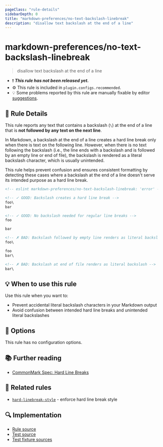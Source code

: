 ```yaml
---
pageClass: "rule-details"
sidebarDepth: 0
title: "markdown-preferences/no-text-backslash-linebreak"
description: "disallow text backslash at the end of a line"
---
```


# markdown-preferences/no-text-backslash-linebreak

> disallow text backslash at the end of a line

- ❗ <badge text="This rule has not been released yet." vertical="middle" type="error"> **_This rule has not been released yet._** </badge>
- ⚙️ This rule is included in `plugin.configs.recommended`.
- 💡 Some problems reported by this rule are manually fixable by editor [suggestions](https://eslint.org/docs/developer-guide/working-with-rules#providing-suggestions).

## 📖 Rule Details

This rule reports any text that contains a backslash (`\`) at the end of a line that is **not followed by any text on the next line**.

In Markdown, a backslash at the end of a line creates a hard line break only when there is text on the following line. However, when there is no text following the backslash (i.e., the line ends with a backslash and is followed by an empty line or end of file), the backslash is rendered as a literal backslash character, which is usually unintended.

This rule helps prevent confusion and ensures consistent formatting by detecting these cases where a backslash at the end of a line doesn't serve its intended purpose as a hard line break.

<!-- eslint-skip -->

```md
<!-- eslint markdown-preferences/no-text-backslash-linebreak: 'error' -->

<!-- ✓ GOOD: Backslash creates a hard line break -->
foo\
bar

<!-- ✓ GOOD: No backslash needed for regular line breaks -->
foo

bar

<!-- ✗ BAD: Backslash followed by empty line renders as literal backslash -->
foo\

foo
bar\

<!-- ✗ BAD: Backslash at end of file renders as literal backslash -->
bar\
```

## 💡 When to use this rule

Use this rule when you want to:

- Prevent accidental literal backslash characters in your Markdown output
- Avoid confusion between intended hard line breaks and unintended literal backslashes

## 🔧 Options

This rule has no configuration options.

## 📚 Further reading

- [CommonMark Spec: Hard Line Breaks](https://spec.commonmark.org/0.31.2/#hard-line-breaks)

## 👫 Related rules

- [`hard-linebreak-style`](./hard-linebreak-style.md) - enforce hard line break style

## 🔍 Implementation

- [Rule source](https://github.com/ota-meshi/eslint-plugin-markdown-preferences/blob/main/src/rules/no-text-backslash-linebreak.ts)
- [Test source](https://github.com/ota-meshi/eslint-plugin-markdown-preferences/blob/main/tests/src/rules/no-text-backslash-linebreak.ts)
- [Test fixture sources](https://github.com/ota-meshi/eslint-plugin-markdown-preferences/tree/main/tests/fixtures/rules/no-text-backslash-linebreak)
